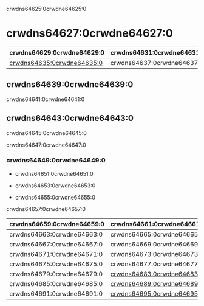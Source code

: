 crwdns64625:0crwdne64625:0
# crwdns64627:0crwdne64627:0

| crwdns64629:0crwdne64629:0                               | crwdns64631:0crwdne64631:0 |
| -------------------------------------------------------- | -------------------------- |
| [crwdns64635:0crwdne64635:0](crwdns64633:0crwdne64633:0) | crwdns64637:0crwdne64637:0 |

## crwdns64639:0crwdne64639:0

crwdns64641:0crwdne64641:0

## crwdns64643:0crwdne64643:0

crwdns64645:0crwdne64645:0

crwdns64647:0crwdne64647:0
### crwdns64649:0crwdne64649:0

- crwdns64651:0crwdne64651:0

- crwdns64653:0crwdne64653:0

- crwdns64655:0crwdne64655:0

crwdns64657:0crwdne64657:0

| crwdns64659:0crwdne64659:0 | crwdns64661:0crwdne64661:0                               |
| -------------------------- | -------------------------------------------------------- |
| crwdns64663:0crwdne64663:0 | crwdns64665:0crwdne64665:0                               |
| crwdns64667:0crwdne64667:0 | crwdns64669:0crwdne64669:0                               |
| crwdns64671:0crwdne64671:0 | crwdns64673:0crwdne64673:0                               |
| crwdns64675:0crwdne64675:0 | crwdns64677:0crwdne64677:0                               |
| crwdns64679:0crwdne64679:0 | [crwdns64683:0crwdne64683:0](crwdns64681:0crwdne64681:0) |
| crwdns64685:0crwdne64685:0 | [crwdns64689:0crwdne64689:0](crwdns64687:0crwdne64687:0) |
| crwdns64691:0crwdne64691:0 | [crwdns64695:0crwdne64695:0](crwdns64693:0crwdne64693:0) |
